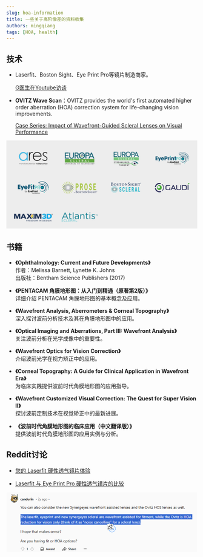 ```yaml
---
slug: hoa-information
title: 一些关于高阶像差的资料收集
authors: mingqiang
tags: [HOA, health]
---
```


## 技术

- Laserfit、Boston Sight、Eye Print Pro等镜片制造商家。
  
  [G医生在Youtube访谈](https://www.youtube.com/watch?v=STzjBPlbvps&t=494s&ab_channel=TooPoshPodcast)

- **OVITZ Wave Scan**：OVITZ provides the world's first automated higher order aberration (HOA) correction system for life-changing vision improvements. 
  
  [Case Series: Impact of Wavefront-Guided Scleral Lenses on Visual Performance](files/HOA_CaseSeries_2020-20241118095502-qo7kb55.pdf)

![相关技术的Logo](files/HOA_Techs.png)

## 书籍

- **《Ophthalmology: Current and Future Developments》**  
   作者：Melissa Barnett, Lynette K. Johns  
   出版社：Bentham Science Publishers (2017)  


- **《PENTACAM 角膜地形图：从入门到精通（原著第2版）》**  
   详细介绍 PENTACAM 角膜地形图的基本概念及应用。

- **《Wavefront Analysis, Aberrometers & Corneal Topography》**  
   深入探讨波前分析技术及其在角膜地形图中的应用。

- **《Optical Imaging and Aberrations, Part III: Wavefront Analysis》**  
   关注波前分析在光学成像中的重要性。

- **《Wavefront Optics for Vision Correction》**  
   介绍波前光学在视力矫正中的应用。

- **《Corneal Topography: A Guide for Clinical Application in Wavefront Era》**  
   为临床实践提供波前时代角膜地形图的应用指导。

- **《Wavefront Customized Visual Correction: The Quest for Super Vision II》**  
   探讨波前定制技术在视觉矫正中的最新进展。

- **《波前时代角膜地形图的临床应用（中文翻译版）》**  
   提供波前时代角膜地形图的应用实例与分析。

## Reddit讨论

- [您的 Laserfit 硬性透气镜片体验](https://www.reddit.com/r/Keratoconus/comments/15yxfq6/your_laserfit_scleral_lens_experience/)

- [Laserfit 与 Eye Print Pro 硬性透气镜片的比较](https://www.reddit.com/r/Keratoconus/comments/1350n0d/laserfit_vs_eyeprintpro_sclerals/)

![讨论截图1](files/reddit-comments.png) 